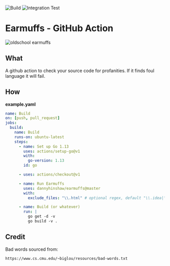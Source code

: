 ![Build](https://github.com/DannyHinshaw/earmuffs/workflows/Build/badge.svg)
![Integration Test](https://github.com/DannyHinshaw/earmuffs/workflows/Integration%20Test/badge.svg)

# Earmuffs - GitHub Action

![oldschool earmuffs](https://i.pinimg.com/originals/05/1c/ff/051cff03d56ea5a34e7c42c4c2fb4eb8.jpg)

## What

A github action to check your source code for profanities. 
If it finds foul language it will fail.

## How

**example.yaml**
```yml
name: Build
on: [push, pull_request]
jobs:
  build:
    name: Build
    runs-on: ubuntu-latest
    steps:
      - name: Set up Go 1.13
        uses: actions/setup-go@v1
        with:
          go-version: 1.13
        id: go

      - uses: actions/checkout@v1

      - name: Run Earmuffs
        uses: dannyhinshaw/earmuffs@master
        with:
          exclude_files: "\\.html" # optional regex, default "\\.idea|\\.git|node_modules"

      - name: Build (or whatever)
        run: |
          go get -d -v
          go build -v .
```

## Credit
Bad words sourced from:

```text
https://www.cs.cmu.edu/~biglou/resources/bad-words.txt
```

